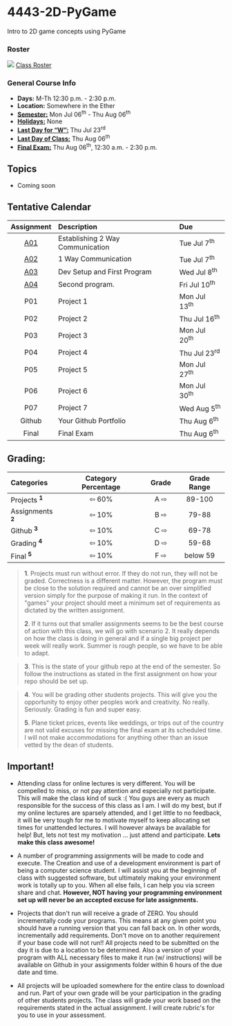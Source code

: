 # 4443-2D-PyGame
Intro to 2D game concepts using PyGame

### Roster
![](https://d3vv6lp55qjaqc.cloudfront.net/items/220B0V0H3c041K2p251Z/google-sheets-16.png?X-CloudApp-Visitor-Id=1094421) [Class Roster](https://docs.google.com/spreadsheets/d/1gjKKgoW3O5DBNkbXMAleqO67SkNbdkOt4fNdQ6VvjKo/edit?usp=sharing)


### General Course Info
- __Days:__ M-Th 12:30 p.m. - 2:30 p.m.
- __Location:__ Somewhere in the Ether
- [__Semester:__](https://msutexas.edu/registrar/_assets/files/pdfs/acadcal1920.pdf) Mon Jul 06<sup>th</sup> - Thu Aug 06<sup>th</sup>
- [__Holidays:__](https://msutexas.edu/registrar/_assets/files/pdfs/acadcal1920.pdf) None
- [__Last Day for “W”:__](https://msutexas.edu/registrar/_assets/files/pdfs/acadcal1920.pdf) Thu Jul 23<sup>rd</sup>
- [__Last Day of Class:__](https://msutexas.edu/registrar/_assets/files/pdfs/acadcal1920.pdf) Thu Aug 06<sup>th</sup>
- [__Final Exam:__](https://msutexas.edu/registrar/_assets/files/pdfs/spring20finals.pdf) Thu Aug 06<sup>th</sup>, 12:30 a.m. - 2:30 p.m.

## Topics

- Coming soon

## Tentative Calendar

|            Assignment            | Description                      | Due                     |
| :------------------------------: | :------------------------------- | :---------------------- |
| [A01](Assignments/A01/README.md) | Establishing 2 Way Communication | Tue Jul 7<sup>th</sup>  |
| [A02](Assignments/A02/README.md) | 1 Way Communication              | Tue Jul 7<sup>th</sup>  |
| [A03](Assignments/A03/README.md) | Dev Setup and First Program      | Wed Jul 8<sup>th</sup>  |
| [A04](Assignments/A04/README.md) | Second program.                  | Fri Jul 10<sup>th</sup>  |
|               P01                | Project 1                        | Mon Jul 13<sup>th</sup> |
|               P02                | Project 2                        | Thu Jul 16<sup>th</sup> |
|               P03                | Project 3                        | Mon Jul 20<sup>th</sup> |
|               P04                | Project 4                        | Thu Jul 23<sup>rd</sup> |
|               P05                | Project 5                        | Mon Jul 27<sup>th</sup> |
|               P06                | Project 6                        | Mon Jul 30<sup>th</sup> |
|               P07                | Project 7                        | Wed Aug 5<sup>th</sup>  |
|              Github              | Your Github Portfolio            | Thu Aug 6<sup>th</sup>  |
|              Final               | Final Exam                       | Thu Aug 6<sup>th</sup>  |



## Grading:

<!-- ### Scenario 1 -->
| Categories                   | Category Percentage |       | Grade | Grade Range |
| :--------------------------- | :-----------------: | :---: | :---: | :---------: |
| Projects <sup>**1**</sup>    |        ⇦ 60%        |       |  A ⇨  |   89-100    |
| Assignments <sup>**2**</sup> |        ⇦ 10%        |       |  B ⇨  |    79-88    |
| Github <sup>**3**</sup>      |        ⇦ 10%        |       |  C ⇨  |    69-78    |
| Grading <sup>**4**</sup>     |        ⇦ 10%        |       |  D ⇨  |    59-68    |
| Final <sup>**5**</sup>       |        ⇦ 10%        |       |  F ⇨  |  below 59   |



>**1**. Projects must run without error.  If they do not run, they will not be graded. Correctness is a different matter. However, the program must be close to the solution required and cannot be an over simplified version simply for the purpose of making it run. In the context of "games" your project should meet a minimum set of requirements as dictated by the written assignment.
>
>**2**. If it turns out that smaller assignments seems to be the best course of action with this class, we will go with scenario 2. It really depends on how the class is doing in general and if a single big project per week will really work. Summer is rough people, so we have to be able to adapt.

>**3**. This is the state of your github repo at the end of the semester. So follow the instructions as stated in the first assignment on how your repo should be set up.

>**4**. You will be grading other students projects. This will give you the opportunity to enjoy other peoples work and creativity. No really. Seriously. Grading is fun and super easy.
>
>**5**. Plane ticket prices, events like weddings, or trips out of the country are not valid excuses for missing the final exam at its scheduled time. I will not make accommodations for anything other than an issue vetted by the dean of students.

## Important!

- Attending class for online lectures is very different. You will be compelled to miss, or not pay attention and especially not participate. This will make the class kind of suck :( You guys are every as much responsible for the success of this class as I am. I will do my best, but if my online lectures are sparsely attended, and I get little to no feedback, it will be very tough for me to motivate myself to keep allocating set times for unattended lectures. I will however always be available for help! But, lets not test my motivation ... just attend and participate. **Lets make this class awesome!**

- A number of programming assignments will be made to code and execute. The Creation and use of a development environment is part of being a computer science student. I will assist you at the beginning of class with suggested software, but ultimately making your environment work is totally up to you. When all else fails, I can help you via screen share and chat. **However, NOT having your programming environment set up will never be an accepted excuse for late assignments.**

- Projects that don't run will receive a grade of ZERO. You should incrementally code your programs. This means at any given point you should have a running version that you can fall back on. In other words, incrementally add requirements. Don't move on to another requirement if your base code will not run!!  All projects need to be submitted on the day it is due to a location to be determined. Also a version of your program with ALL necessary files to make it run (w/ instructions) will be available on Github in your assignments folder within 6 hours of the due date and time.

- All projects will be uploaded somewhere for the entire class to download and run. Part of your own grade will be your participation in the grading of other students projects. The class will grade your work based on the requirements stated in the actual assignment. I will create rubric's for you to use in your assessment.
